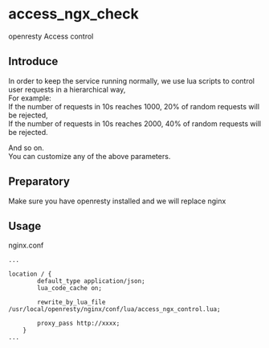 # access_ngx_check
openresty Access control

## Introduce
In order to keep the service running normally, we use lua scripts to control user requests in a hierarchical way,  
For example:  
If the number of requests in 10s reaches 1000, 20% of random requests will be rejected,  
If the number of requests in 10s reaches 2000, 40% of random requests will be rejected.  
  
And so on.  
You can customize any of the above parameters.  


## Preparatory
Make sure you have openresty installed and we will replace nginx


## Usage
nginx.conf

```
...

location / {
        default_type application/json;
        lua_code_cache on;
       
        rewrite_by_lua_file /usr/local/openresty/nginx/conf/lua/access_ngx_control.lua;
        
        proxy_pass http://xxxx;
    }
...
```
